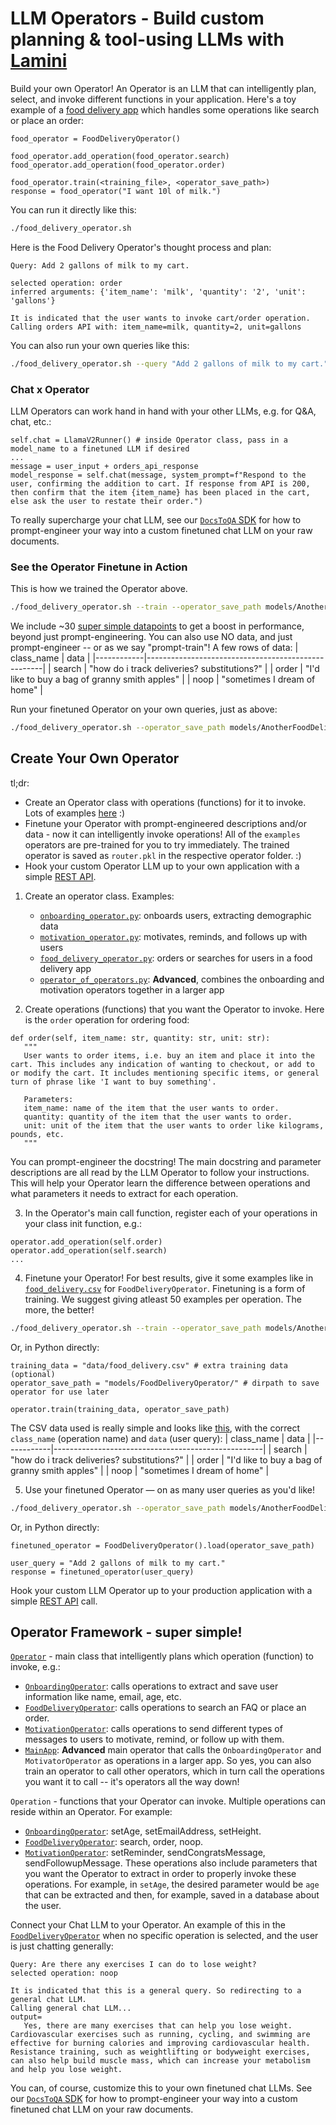 # LLM Operators - Build custom planning & tool-using LLMs with [Lamini](https://lamini.ai)

Build your own Operator! An Operator is an LLM that can intelligently plan, select, and invoke different functions in your application. Here's a toy example of a [food delivery app](llm_operator/food_delivery_operator.py) which handles some operations like search or place an order:

```
food_operator = FoodDeliveryOperator()

food_operator.add_operation(food_operator.search)
food_operator.add_operation(food_operator.order)

food_operator.train(<training_file>, <operator_save_path>)
response = food_operator("I want 10l of milk.")
```

You can run it directly like this:
```bash
./food_delivery_operator.sh
```

Here is the Food Delivery Operator's thought process and plan:
```
Query: Add 2 gallons of milk to my cart.

selected operation: order
inferred arguments: {'item_name': 'milk', 'quantity': '2', 'unit': 'gallons'}

It is indicated that the user wants to invoke cart/order operation.
Calling orders API with: item_name=milk, quantity=2, unit=gallons
```

You can also run your own queries like this:
```bash
./food_delivery_operator.sh --query "Add 2 gallons of milk to my cart." "I want 1 liter of milk."
```

### Chat x Operator
LLM Operators can work hand in hand with your other LLMs, e.g. for Q&A, chat, etc.:
```
self.chat = LlamaV2Runner() # inside Operator class, pass in a model_name to a finetuned LLM if desired
...
message = user_input + orders_api_response
model_response = self.chat(message, system_prompt=f"Respond to the user, confirming the addition to cart. If response from API is 200, then confirm that the item {item_name} has been placed in the cart, else ask the user to restate their order.")
```

To really supercharge your chat LLM, see our [`DocsToQA` SDK](https://github.com/lamini-ai/docs-to-qa) for how to prompt-engineer your way into a custom finetuned chat LLM on your raw documents.


### See the Operator Finetune in Action
This is how we trained the Operator above.
```bash
./food_delivery_operator.sh --train --operator_save_path models/AnotherFoodDeliveryOperator/ --training_data data/food_delivery.csv
```

We include ~30 [super simple datapoints](data/food_delivery.csv) to get a boost in performance, beyond just prompt-engineering. You can also use NO data, and just prompt-engineer -- or as we say "prompt-train"! A few rows of data:
| class_name | data                                               |
|------------|----------------------------------------------------|
| search     | "how do i track deliveries? substitutions?"       |
| order      | "I'd like to buy a bag of granny smith apples"    |
| noop       | "sometimes I dream of home"                        |


Run your finetuned Operator on your own queries, just as above:
```bash
./food_delivery_operator.sh --operator_save_path models/AnotherFoodDeliveryOperator/ --query "Add 2 gallons of milk to my cart, please" 
```

## Create Your Own Operator

tl;dr:
* Create an Operator class with operations (functions) for it to invoke. Lots of examples [here](llm_operator/) :)
* Finetune your Operator with prompt-engineered descriptions and/or data - now it can intelligently invoke operations! All of the `examples` operators are pre-trained for you to try immediately. The trained operator is saved as `router.pkl` in the respective operator folder. :)
* Hook your custom Operator LLM up to your own application with a simple [REST API](https://lamini-ai.github.io/API/completions/).

1. Create an operator class. Examples:
    * [`onboarding_operator.py`](llm_operator/onboarding_operator.py): onboards users, extracting demographic data
    * [`motivation_operator.py`](llm_operator/motivation_operator.py): motivates, reminds, and follows up with users
    * [`food_delivery_operator.py`](llm_operator/food_delivery_operator.py): orders or searches for users in a food delivery app
    * [`operator_of_operators.py`](llm_operator/operator_of_operators.py): **Advanced**, combines the onboarding and motivation operators together in a larger app

2. Create operations (functions) that you want the Operator to invoke. Here is the `order` operation for ordering food: 
```
def order(self, item_name: str, quantity: str, unit: str):
   """
   User wants to order items, i.e. buy an item and place it into the cart. This includes any indication of wanting to checkout, or add to or modify the cart. It includes mentioning specific items, or general turn of phrase like 'I want to buy something'.
   
   Parameters:
   item_name: name of the item that the user wants to order.
   quantity: quantity of the item that the user wants to order.
   unit: unit of the item that the user wants to order like kilograms, pounds, etc.
   """
```
You can prompt-engineer the docstring! The main docstring and parameter descriptions are all read by the LLM Operator to follow your instructions. This will help your Operator learn the difference between operations and what parameters it needs to extract for each operation.

3. In the Operator's main call function, register each of your operations in your class init function, e.g.:
```
operator.add_operation(self.order)
operator.add_operation(self.search)
...
```

4. Finetune your Operator! For best results, give it some examples like in [`food_delivery.csv`](data/food_delivery.csv) for `FoodDeliveryOperator`. Finetuning is a form of training. We suggest giving atleast 50 examples per operation. The more, the better!
```bash
./food_delivery_operator.sh --train --operator_save_path models/AnotherFoodDeliveryOperator/ --training_data data/food_delivery.csv
```

Or, in Python directly:
```
training_data = "data/food_delivery.csv" # extra training data (optional)
operator_save_path = "models/FoodDeliveryOperator/" # dirpath to save operator for use later

operator.train(training_data, operator_save_path)
```

The CSV data used is really simple and looks like [this](data/food_delivery.csv), with the correct `class_name` (operation name) and `data` (user query):
| class_name | data                                               |
|------------|----------------------------------------------------|
| search     | "how do i track deliveries? substitutions?"       |
| order      | "I'd like to buy a bag of granny smith apples"    |
| noop       | "sometimes I dream of home"                        |


5. Use your finetuned Operator — on as many user queries as you'd like!
```bash
./food_delivery_operator.sh --operator_save_path models/AnotherFoodDeliveryOperator/ --query "Add 2 gallons of milk to my cart, please" 
```

Or, in Python directly:
```
finetuned_operator = FoodDeliveryOperator().load(operator_save_path)

user_query = "Add 2 gallons of milk to my cart."
response = finetuned_operator(user_query)
```
Hook your custom LLM Operator up to your production application with a simple [REST API](https://lamini-ai.github.io/API/completions/) call.

## Operator Framework - super simple!

[`Operator`](llm_operator/base_operator.py) - main class that intelligently plans which operation (function) to invoke, e.g.:
* [`OnboardingOperator`](llm_operator/onboarding_operator.py): calls operations to extract and save user information like name, email, age, etc.
* [`FoodDeliveryOperator`](llm_operator/food_delivery_operator.py): calls operations to search an FAQ or place an order.
* [`MotivationOperator`](llm_operator/motivation_operator.py): calls operations to send different types of messages to users to motivate, remind, or follow up with them.
* [`MainApp`](llm_operator/operator_of_operators.py): **Advanced** main operator that calls the `OnboardingOperator` and `MotivatorOperator` as operations in a larger app. So yes, you can also train an operator to call other operators, which in turn call the operations you want it to call -- it's operators all the way down!

`Operation` - functions that your Operator can invoke. Multiple operations can reside within an Operator. For example: 
* [`OnboardingOperator`](llm_operator/onboarding_operator.py): setAge, setEmailAddress, setHeight.
* [`FoodDeliveryOperator`](llm_operator/food_delivery_operator.py): search, order, noop.
* [`MotivationOperator`](llm_operator/motivation_operator.py): setReminder, sendCongratsMessage, sendFollowupMessage.
These operations also include parameters that you want the Operator to extract in order to properly invoke these operations. For example, in `setAge`, the desired parameter would be `age` that can be extracted and then, for example, saved in a database about the user.

Connect your Chat LLM to your Operator. An example of this in the [`FoodDeliveryOperator`](llm_operator/motivation_operator.py) when no specific operation is selected, and the user is just chatting generally:
```
Query: Are there any exercises I can do to lose weight?
selected operation: noop

It is indicated that this is a general query. So redirecting to a general chat LLM.
Calling general chat LLM...
output=
   Yes, there are many exercises that can help you lose weight. Cardiovascular exercises such as running, cycling, and swimming are effective for burning calories and improving cardiovascular health. Resistance training, such as weightlifting or bodyweight exercises, can also help build muscle mass, which can increase your metabolism and help you lose weight.
```

You can, of course, customize this to your own finetuned chat LLMs. See our [`DocsToQA` SDK](https://github.com/lamini-ai/docs-to-qa) for how to prompt-engineer your way into a custom finetuned chat LLM on your raw documents.

